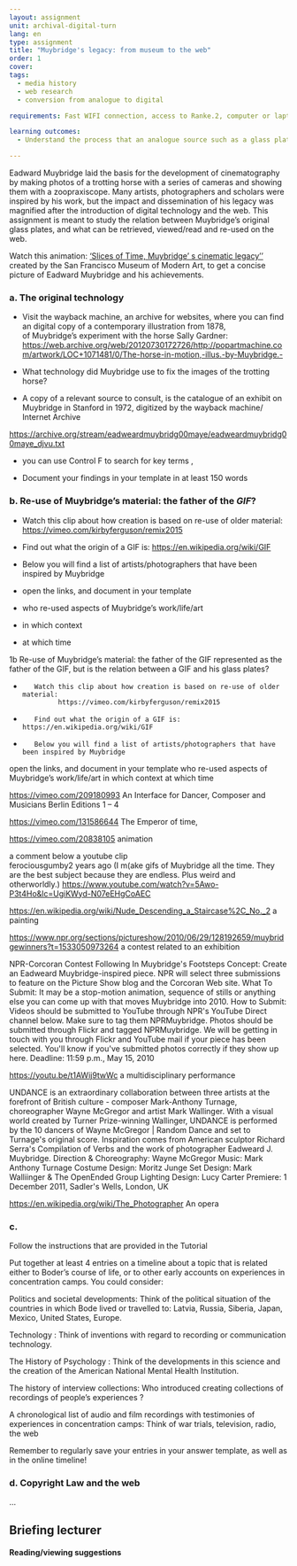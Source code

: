 ```yaml
---
layout: assignment
unit: archival-digital-turn
lang: en
type: assignment
title: "Muybridge's legacy: from museum to the web"
order: 1
cover:
tags:
  - media history
  - web research
  - conversion from analogue to digital

requirements: Fast WIFI connection, access to Ranke.2, computer or laptop, application on laptop or computer to view video,

learning outcomes:
  - Understand the process that an analogue source such as a glass plate undergoes when published on the web.

---
```


Eadward Muybridge laid the basis for the development of cinematography by making photos of a trotting horse with a series of
cameras and showing them with a zoopraxiscope. Many artists, photographers and scholars were inspired by his work, but the
impact and dissemination of his legacy was magnified after the introduction of digital technology and the web.
This assignment is meant to study the relation between Muybridge’s original glass plates, and what can be retrieved,
viewed/read and re-used on the web.


Watch this animation: [‘Slices of Time, Muybridge’ s cinematic legacy’’](https://youtu.be/wNU7sXkZmSw) created by the San Francisco Museum of  Modern Art,
to get a concise picture of Eadward Muybridge and his achievements.


<!-- more -->

<!-- briefing-student -->

### a. The original technology
<!-- section-contents -->

- Visit the wayback machine, an archive for websites, where you can find an digital copy of a contemporary illustration from 1878,  
of Muybridge’s experiment with the horse Sally Gardner:
https://web.archive.org/web/20120730172726/http://popartmachine.com/artwork/LOC+1071481/0/The-horse-in-motion,-illus.-by-Muybridge.-  

- What technology did Muybridge use to fix the images of the trotting horse?
-  A copy of a relevant source to consult,  is the catalogue of an exhibit on Muybridge in Stanford in 1972,
digitized by the wayback machine/ Internet Archive

https://archive.org/stream/eadweardmuybridg00maye/eadweardmuybridg00maye_djvu.txt

- you can use Control F  to search for key terms ,

- Document your findings in your template in at least 150 words


<!-- section -->
### b. Re-use of Muybridge’s material: the father of the *GIF*?
<!-- section-contents -->
-  Watch this clip about how creation is based on re-use of older material:
   https://vimeo.com/kirbyferguson/remix2015
-  Find out what the origin of a GIF is:
   https://en.wikipedia.org/wiki/GIF

- Below you will find a list of artists/photographers that have been inspired by Muybridge
- open the links,  and document in your template

- who re-used aspects of Muybridge’s work/life/art
- in which context
- at which time  





1b   Re-use of Muybridge’s material: the father of the GIF represented as the
       father of the GIF, but is the relation between a GIF and his glass plates?

-        Watch this clip about how creation is based on re-use of older material:
               https://vimeo.com/kirbyferguson/remix2015

-        Find out what the origin of a GIF is: https://en.wikipedia.org/wiki/GIF

-        Below you will find a list of artists/photographers that have been inspired by Muybridge

open the links,  and document in your template
 who re-used aspects of Muybridge’s work/life/art
 in which context
 at which time  

https://vimeo.com/209180993  An Interface for Dancer, Composer and Musicians
Berlin Editions 1 – 4

https://vimeo.com/131586644
The Emperor of time,

https://vimeo.com/20838105
animation

a comment below  a youtube clip       
ferociousgumby2 years ago
(I m(ake gifs of Muybridge all the time. They are the best subject because they are endless. Plus weird and otherworldly.)
https://www.youtube.com/watch?v=5Awo-P3t4Ho&lc=UgiKWyd-N07eEHgCoAEC

https://en.wikipedia.org/wiki/Nude_Descending_a_Staircase%2C_No._2
a painting

https://www.npr.org/sections/pictureshow/2010/06/29/128192659/muybridgewinners?t=1533050973264
a contest related to an exhibition

NPR-Corcoran Contest
Following In Muybridge's Footsteps
Concept: Create an Eadweard Muybridge-inspired piece. NPR will select three submissions to feature on the Picture Show blog and the Corcoran Web site.
What To Submit: It may be a stop-motion animation, sequence of stills or anything else you can come up with that moves Muybridge into 2010.
How to Submit: Videos should be submitted to YouTube through NPR's YouTube Direct channel below. Make sure to tag them NPRMuybridge. Photos should be submitted through Flickr and tagged NPRMuybridge. We will be getting in touch with you through Flickr and YouTube mail if your piece has been selected. You'll know if you've submitted photos correctly if they show up here.
Deadline: 11:59 p.m., May 15, 2010

https://youtu.be/t1AWij9twWc
a multidisciplinary performance

UNDANCE is an extraordinary collaboration between three artists at the forefront of British culture - composer Mark-Anthony Turnage, choreographer Wayne McGregor and artist Mark Wallinger. With a visual world created by Turner Prize-winning Wallinger, UNDANCE is performed by the 10 dancers of Wayne McGregor | Random Dance and set to Turnage's original score. Inspiration comes from American sculptor Richard Serra's Compilation of Verbs and the work of photographer Eadweard J. Muybridge. Direction & Choreography: Wayne McGregor Music: Mark Anthony Turnage Costume Design: Moritz Junge Set Design: Mark Walliinger & The OpenEnded Group Lighting Design: Lucy Carter Premiere: 1 December 2011, Sadler's Wells, London, UK


 https://en.wikipedia.org/wiki/The_Photographer
 An opera

<!-- section -->
### c.
<!-- section-contents -->
Follow the instructions that are provided in the Tutorial

Put together at least 4 entries on a timeline about a topic  that is related either to Boder’s course of life, or to other early accounts on experiences in concentration camps.  You could consider:

Politics and societal developments:    Think of the political situation of the countries in which Bode lived or travelled to: Latvia, Russia, Siberia, Japan, Mexico, United States, Europe.

Technology :     Think of  inventions with regard to recording or communication technology.

The History of Psychology :  Think of the developments in this science and the creation of the American National Mental Health Institution.

The history of  interview collections:  Who introduced creating collections of recordings of people’s experiences ?

A chronological list of audio and film recordings with testimonies of experiences in concentration camps: Think of war trials, television, radio, the web

Remember to regularly save your entries in your answer template, as well as in the online timeline!

<!-- section -->
### d. Copyright Law and the web
<!-- section-contents -->
...

<!-- briefing-teacher -->
## Briefing lecturer


#### Reading/viewing  suggestions
